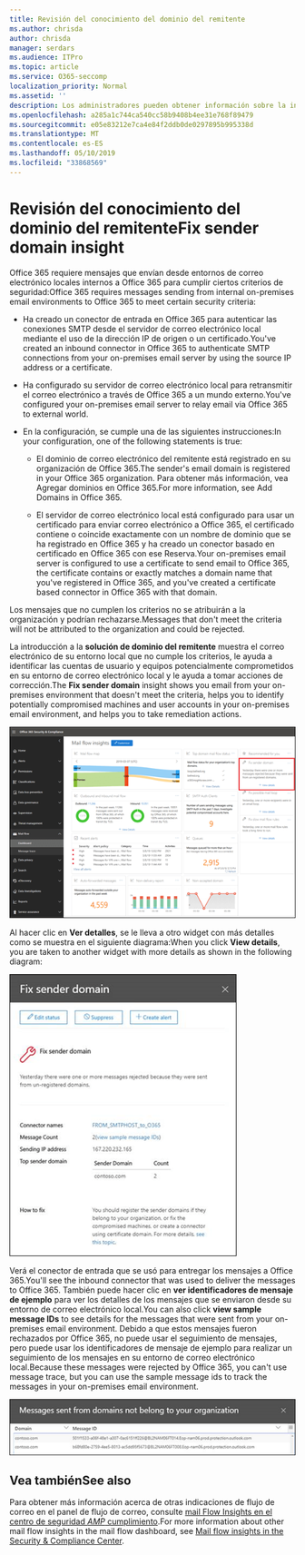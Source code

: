 ```yaml
---
title: Revisión del conocimiento del dominio del remitente
ms.author: chrisda
author: chrisda
manager: serdars
ms.audience: ITPro
ms.topic: article
ms.service: O365-seccomp
localization_priority: Normal
ms.assetid: ''
description: Los administradores pueden obtener información sobre la información sobre cómo solucionar el dominio del remitente en el panel de flujo de correo en el centro de seguridad & cumplimiento.
ms.openlocfilehash: a285a1c744ca540cc58b9408b4ee31e768f89479
ms.sourcegitcommit: e05e83212e7ca4e84f2ddb0de0297895b995338d
ms.translationtype: MT
ms.contentlocale: es-ES
ms.lasthandoff: 05/10/2019
ms.locfileid: "33868569"
---
```

# <a name="fix-sender-domain-insight"></a><span data-ttu-id="3bb90-103">Revisión del conocimiento del dominio del remitente</span><span class="sxs-lookup"><span data-stu-id="3bb90-103">Fix sender domain insight</span></span>

<span data-ttu-id="3bb90-104">Office 365 requiere mensajes que envían desde entornos de correo electrónico locales internos a Office 365 para cumplir ciertos criterios de seguridad:</span><span class="sxs-lookup"><span data-stu-id="3bb90-104">Office 365 requires messages sending from internal on-premises email environments to Office 365 to meet certain security criteria:</span></span>

- <span data-ttu-id="3bb90-105">Ha creado un conector de entrada en Office 365 para autenticar las conexiones SMTP desde el servidor de correo electrónico local mediante el uso de la dirección IP de origen o un certificado.</span><span class="sxs-lookup"><span data-stu-id="3bb90-105">You've created an inbound connector in Office 365 to authenticate SMTP connections from your on-premises email server by using the source IP address or a certificate.</span></span>

- <span data-ttu-id="3bb90-106">Ha configurado su servidor de correo electrónico local para retransmitir el correo electrónico a través de Office 365 a un mundo externo.</span><span class="sxs-lookup"><span data-stu-id="3bb90-106">You've configured your on-premises email server to relay email via Office 365 to external world.</span></span>

- <span data-ttu-id="3bb90-107">En la configuración, se cumple una de las siguientes instrucciones:</span><span class="sxs-lookup"><span data-stu-id="3bb90-107">In your configuration, one of the following statements is true:</span></span>

  - <span data-ttu-id="3bb90-108">El dominio de correo electrónico del remitente está registrado en su organización de Office 365.</span><span class="sxs-lookup"><span data-stu-id="3bb90-108">The sender's email domain is registered in your Office 365 organization.</span></span> <span data-ttu-id="3bb90-109">Para obtener más información, vea Agregar dominios en Office 365.</span><span class="sxs-lookup"><span data-stu-id="3bb90-109">For more information, see Add Domains in Office 365.</span></span>

  - <span data-ttu-id="3bb90-110">El servidor de correo electrónico local está configurado para usar un certificado para enviar correo electrónico a Office 365, el certificado contiene o coincide exactamente con un nombre de dominio que se ha registrado en Office 365 y ha creado un conector basado en certificado en Office 365 con ese Reserva.</span><span class="sxs-lookup"><span data-stu-id="3bb90-110">Your on-premises email server is configured to use a certificate to send email to Office 365, the certificate contains or exactly matches a domain name that you've registered in Office 365, and you've created a certificate based connector in Office 365 with that domain.</span></span> 

<span data-ttu-id="3bb90-111">Los mensajes que no cumplen los criterios no se atribuirán a la organización y podrían rechazarse.</span><span class="sxs-lookup"><span data-stu-id="3bb90-111">Messages that don't meet the criteria will not be attributed to the organization and could be rejected.</span></span>

<span data-ttu-id="3bb90-112">La introducción a la **solución de dominio del remitente** muestra el correo electrónico de su entorno local que no cumple los criterios, le ayuda a identificar las cuentas de usuario y equipos potencialmente comprometidos en su entorno de correo electrónico local y le ayuda a tomar acciones de corrección.</span><span class="sxs-lookup"><span data-stu-id="3bb90-112">The **Fix sender domain** insight shows you email from your on-premises environment that doesn't meet the criteria, helps you to identify potentially compromised machines and user accounts in your on-premises email environment, and helps you to take remediation actions.</span></span>

![La información del dominio de remitentes Fix del panel flujo de correo del centro de seguridad & cumplimiento](media/sender-domain-insight-selected.png)

<span data-ttu-id="3bb90-114">Al hacer clic en **Ver detalles**, se le lleva a otro widget con más detalles como se muestra en el siguiente diagrama:</span><span class="sxs-lookup"><span data-stu-id="3bb90-114">When you click **View details**, you are taken to another widget with more details as shown in the following diagram:</span></span>

![Widget de detalles en el información sobre la solución de dominio del remitente](media/sender-domain-view-details.png)

<span data-ttu-id="3bb90-116">Verá el conector de entrada que se usó para entregar los mensajes a Office 365.</span><span class="sxs-lookup"><span data-stu-id="3bb90-116">You'll see the inbound connector that was used to deliver the messages to Office 365.</span></span> <span data-ttu-id="3bb90-117">También puede hacer clic en **ver identificadores de mensaje de ejemplo** para ver los detalles de los mensajes que se enviaron desde su entorno de correo electrónico local.</span><span class="sxs-lookup"><span data-stu-id="3bb90-117">You can also click **view sample message IDs** to see details for the messages that were sent from your on-premises email environment.</span></span> <span data-ttu-id="3bb90-118">Debido a que estos mensajes fueron rechazados por Office 365, no puede usar el seguimiento de mensajes, pero puede usar los identificadores de mensaje de ejemplo para realizar un seguimiento de los mensajes en su entorno de correo electrónico local.</span><span class="sxs-lookup"><span data-stu-id="3bb90-118">Because these messages were rejected by Office 365, you can't use message trace, but you can use the sample message ids to track the messages in your on-premises email environment.</span></span>

![Ver identificadores de mensaje de ejemplo en el información de dominio del remitente de corrección](media/sender-domain-view-sample-message-ids.png)

## <a name="see-also"></a><span data-ttu-id="3bb90-120">Vea también</span><span class="sxs-lookup"><span data-stu-id="3bb90-120">See also</span></span>

<span data-ttu-id="3bb90-121">Para obtener más información acerca de otras indicaciones de flujo de correo en el panel de flujo de correo, consulte [mail Flow Insights en el centro de seguridad _AMP_ cumplimiento](mail-flow-insights-v2.md).</span><span class="sxs-lookup"><span data-stu-id="3bb90-121">For more information about other mail flow insights in the mail flow dashboard, see [Mail flow insights in the Security & Compliance Center](mail-flow-insights-v2.md).</span></span>

